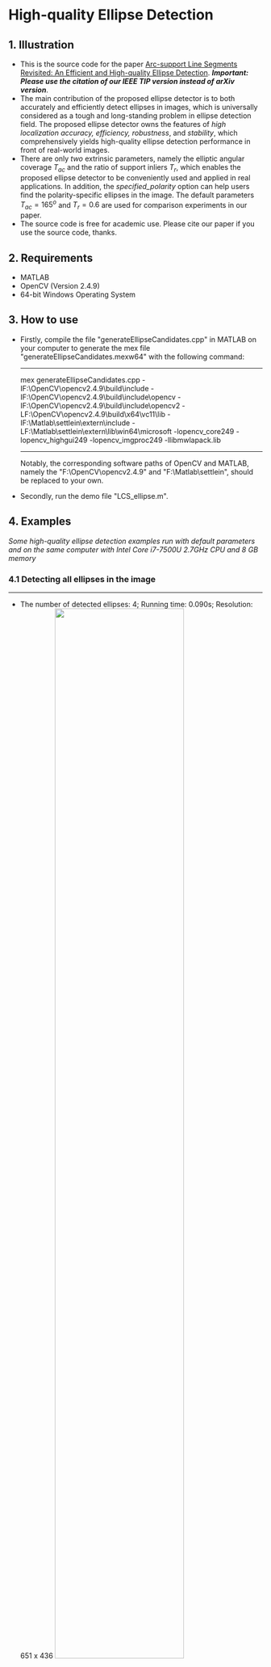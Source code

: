 # High-quality Ellipse Detection
## 1. Illustration
- This is the source code for the paper [Arc-support Line Segments Revisited: An Efficient and High-quality Ellipse Detection](https://arxiv.org/abs/1810.03243). ***Important: Please use the citation of our IEEE TIP version instead of arXiv version***.
- The main contribution of the proposed ellipse detector is to both accurately and efficiently detect ellipses in images, which is universally considered as a tough and long-standing problem in ellipse detection field. The proposed ellipse detector owns the features of *high localization accuracy, efficiency, robustness*, and *stability*, which comprehensively yields high-quality ellipse detection performance in front of real-world images. 
- There are only *two* extrinsic parameters, namely the elliptic angular coverage $T_{ac}$ and the ratio of support inliers $T_{r}$, which enables the proposed ellipse detector to be conveniently used and applied in real applications. In addition, the *specified_polarity* option can help users find the polarity-specific ellipses in the image. The default parameters $T_{ac} = 165^o$ and $T_{r} = 0.6$ are used for comparison experiments in our paper.  
- The source code is free for academic use. Please cite our paper if you use the source code, thanks.

## 2. Requirements
- MATLAB
- OpenCV (Version 2.4.9)
- 64-bit Windows Operating System


## 3. How to use
- Firstly, compile the file "generateEllipseCandidates.cpp" in MATLAB on your computer to generate the mex file "generateEllipseCandidates.mexw64" with the following command:  
  
  ---
  mex generateEllipseCandidates.cpp -IF:\OpenCV\opencv2.4.9\build\include -IF:\OpenCV\opencv2.4.9\build\include\opencv -IF:\OpenCV\opencv2.4.9\build\include\opencv2 -LF:\OpenCV\opencv2.4.9\build\x64\vc11\lib -IF:\Matlab\settlein\extern\include -LF:\Matlab\settlein\extern\lib\win64\microsoft -lopencv_core249 -lopencv_highgui249 -lopencv_imgproc249 -llibmwlapack.lib  
  
  ---
  Notably, the corresponding software paths of OpenCV and MATLAB, namely the "F:\OpenCV\opencv2.4.9\" and "F:\Matlab\settlein\", should be replaced to your own.  
- Secondly, run the demo file "LCS_ellipse.m".


## 4. Examples
*Some high-quality ellipse detection examples run with default parameters and on the same computer with Intel Core i7-7500U 2.7GHz CPU and 8 GB memory*

### 4.1 Detecting all ellipses in the image

---
- The number of detected ellipses: 4; Running time: 0.090s; Resolution: 651 x 436
  <img src="./pics/43_result.jpg" width="73%" height="73%">  
  
---
- The number of detected ellipses: 25; Running time: 0.460s; Resolution: 720 x 435
  <img src="./pics/27_result.jpg" width="73%" height="73%"> 


---
- The number of detected ellipses: 3; Running time: 0.060s; Resolution: 512 x 456
  <img src="./pics/23_result.jpg" width="73%" height="73%"> 


---
- The number of detected ellipses: 8; Running time: 0.110s; Resolution: 752 x 525
  <img src="./pics/666_result.jpg" width="73%" height="73%"> 


### 4.2 Detecting the ellipses with positive polarity  
- The number of detected ellipses: 4; Running time: 0.080s; Resolution: 752 x 525
  <img src="./pics/666_positive.jpg" width="73%" height="73%"> 

### 4.3 Detecting the ellipses with negative polarity
- The number of detected ellipses: 4; Running time: 0.086s; Resolution: 752 x 525
  <img src="./pics/666_negative.jpg" width="73%" height="73%"> 

### 4.4 Detecting the ellipses sharing different polarity  
- The number of detected ellipses: 5; Running time: 0.226s; Resolution: 1000 x 680. ($T_{ac} = 165^{o}$, $T_r = 0.5$)  
  <img src="./pics/different-polarity-detection_all.jpg" width="73%" height="73%"> 


## 5. Successful Application Cases Up to Now
- Car Wheel Hub Recognition
- PCB Inspection
- Object Fingerprinting
- Robot Vision


## 6. Citation
```
@article{lu2019arc,
  title={Arc-Support Line Segments Revisited: An Efficient High-Quality Ellipse Detection},
  author={Lu, Changsheng and Xia, Siyu and Shao, Ming and Fu, Yun},
  journal={IEEE Transactions on Image Processing},
  volume={29},
  pages={768--781},
  year={2020},
  publisher={IEEE}
}
```  

## 7. Our Previous Work  
We also proposed a [circle detection method](https://github.com/AlanLuSun/Circle-detection) in our previous work which could detect circles from image efficiently, precisely and robustly.


## 8. Linux Version

```shell
export LD_LIBRARY_PATH=/home/zihan/opencv_build/opencv-2.4.13.7/lib:$LD_LIBRARY_PATH

export LD_PRELOAD=/usr/lib/x86_64-linux-gnu/libstdc++.so.6
```

```matlab
mex -v CXXFLAGS='\$CXXFLAGS -fPIC' generateEllipseCandidates.cpp -I'/home/zihan/opencv_build/opencv-2.4.13.7/include' -L'/home/zihan/opencv_build/opencv-2.4.13.7/lib' -lopencv_core -lopencv_highgui -lopencv_imgproc -lopencv_features2d -lopencv_nonfree -llapack -lblas;

LCS_ellipse
```
